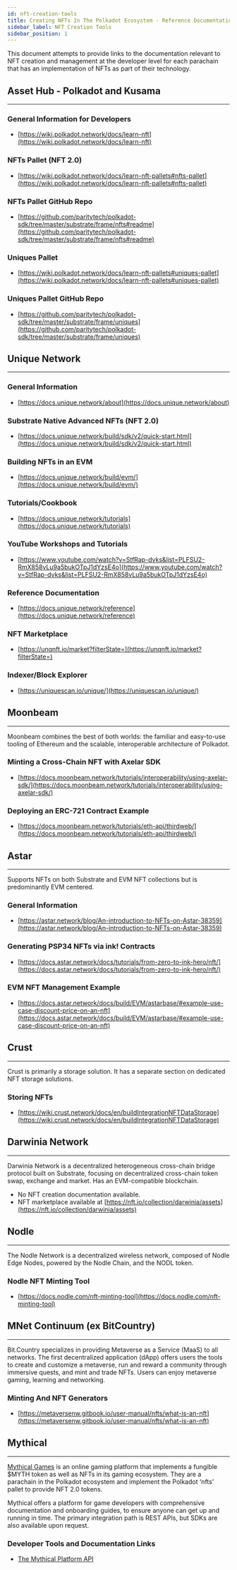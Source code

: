 ```yaml
---
id: nft-creation-tools
title: Creating NFTs In The Polkadot Ecosystem - Reference Documentation and Tools Available
sidebar_label: NFT Creation Tools
sidebar_position: 1
---
```


This document attempts to provide links to the documentation relevant to NFT creation and management at the developer level for each parachain that has an implementation of NFTs as part of their technology.

## **Asset Hub - Polkadot and Kusama**

---

### General Information for Developers

- [https://wiki.polkadot.network/docs/learn-nft](https://wiki.polkadot.network/docs/learn-nft)

### NFTs Pallet (NFT 2.0)

- [https://wiki.polkadot.network/docs/learn-nft-pallets#nfts-pallet](https://wiki.polkadot.network/docs/learn-nft-pallets#nfts-pallet)

### NFTs Pallet GitHub Repo

- [https://github.com/paritytech/polkadot-sdk/tree/master/substrate/frame/nfts#readme](https://github.com/paritytech/polkadot-sdk/tree/master/substrate/frame/nfts#readme)

### Uniques Pallet

- [https://wiki.polkadot.network/docs/learn-nft-pallets#uniques-pallet](https://wiki.polkadot.network/docs/learn-nft-pallets#uniques-pallet)

### Uniques Pallet GitHub Repo

- [https://github.com/paritytech/polkadot-sdk/tree/master/substrate/frame/uniques](https://github.com/paritytech/polkadot-sdk/tree/master/substrate/frame/uniques)

## **Unique Network**

---

### General Information

- [https://docs.unique.network/about](https://docs.unique.network/about)

### Substrate Native Advanced NFTs (NFT 2.0)

- [https://docs.unique.network/build/sdk/v2/quick-start.html](https://docs.unique.network/build/sdk/v2/quick-start.html)

### Building NFTs in an EVM

- [https://docs.unique.network/build/evm/](https://docs.unique.network/build/evm/)

### Tutorials/Cookbook

- [https://docs.unique.network/tutorials](https://docs.unique.network/tutorials)

### YouTube Workshops and Tutorials

- [https://www.youtube.com/watch?v=StfRap-dvks&list=PLFSU2-RmX858vLu9a5bukOTpJ1dYzsE4o](https://www.youtube.com/watch?v=StfRap-dvks&list=PLFSU2-RmX858vLu9a5bukOTpJ1dYzsE4o)

### Reference Documentation

- [https://docs.unique.network/reference](https://docs.unique.network/reference)

### NFT Marketplace

- [https://unqnft.io/market?filterState=](https://unqnft.io/market?filterState=)

### Indexer/Block Explorer

- [https://uniquescan.io/unique/](https://uniquescan.io/unique/)

## **Moonbeam**

---

Moonbeam combines the best of both worlds: the familiar and easy-to-use tooling of Ethereum and the scalable, interoperable architecture of Polkadot.

### Minting a Cross-Chain NFT with Axelar SDK

- [https://docs.moonbeam.network/tutorials/interoperability/using-axelar-sdk/](https://docs.moonbeam.network/tutorials/interoperability/using-axelar-sdk/)

### Deploying an ERC-721 Contract Example

- [https://docs.moonbeam.network/tutorials/eth-api/thirdweb/](https://docs.moonbeam.network/tutorials/eth-api/thirdweb/)

## **Astar**

---

Supports NFTs on both Substrate and EVM NFT collections but is predominantly EVM centered.

### General Information

- [https://astar.network/blog/An-introduction-to-NFTs-on-Astar-38359](https://astar.network/blog/An-introduction-to-NFTs-on-Astar-38359)

### Generating PSP34 NFTs via ink! Contracts

- [https://docs.astar.network/docs/tutorials/from-zero-to-ink-hero/nft/](https://docs.astar.network/docs/tutorials/from-zero-to-ink-hero/nft/)

### EVM NFT Management Example

- [https://docs.astar.network/docs/build/EVM/astarbase/#example-use-case-discount-price-on-an-nft](https://docs.astar.network/docs/build/EVM/astarbase/#example-use-case-discount-price-on-an-nft)

## **Crust**

---

Crust is primarily a storage solution. It has a separate section on dedicated NFT storage solutions.

### Storing NFTs

- [https://wiki.crust.network/docs/en/buildIntegrationNFTDataStorage](https://wiki.crust.network/docs/en/buildIntegrationNFTDataStorage)

## **Darwinia Network**

---

Darwinia Network is a decentralized heterogeneous cross-chain bridge protocol built on Substrate, focusing on decentralized cross-chain token swap, exchange and market. Has an EVM-compatible blockchain.

- No NFT creation documentation available.
- NFT marketplace available at [https://nft.io/collection/darwinia/assets](https://nft.io/collection/darwinia/assets)

## **Nodle**

---

The Nodle Network is a decentralized wireless network, composed of Nodle Edge Nodes, powered by the Nodle Chain, and the NODL token.

### Nodle NFT Minting Tool

- [https://docs.nodle.com/nft-minting-tool](https://docs.nodle.com/nft-minting-tool)

## **MNet Continuum (ex BitCountry)**

---

Bit.Country specializes in providing Metaverse as a Service (MaaS) to all networks. The first decentralized application (dApp) offers users the tools to create and customize a metaverse, run and reward a community through immersive quests, and mint and trade NFTs. Users can enjoy metaverse gaming, learning and networking.

### Minting And NFT Generators

- [https://metaversenw.gitbook.io/user-manual/nfts/what-is-an-nft](https://metaversenw.gitbook.io/user-manual/nfts/what-is-an-nft)

## **Mythical**

---

[Mythical Games](https://mythicalgames.com/) is an online gaming platform that implements a fungible $MYTH token as well as NFTs in its gaming ecosystem. They are a parachain in the Polkadot ecosystem and implement the Polkadot ‘nfts’ pallet to provide NFT 2.0 tokens.

Mythical offers a platform for game developers with comprehensive documentation and onboarding guides, to ensure anyone can get up and running in time. The primary integration path is REST APIs, but SDKs are also available upon request.

### Developer Tools and Documentation Links

- [The Mythical Platform API](https://docs.mythicalgames.com/mythical-platform-api)
